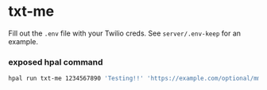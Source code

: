 # txt-me

Fill out the `.env` file with your Twilio creds. See `server/.env-keep` for an example.

### exposed hpal command

```sh
hpal run txt-me 1234567890 'Testing!!' 'https://example.com/optional/mms/url'
```
